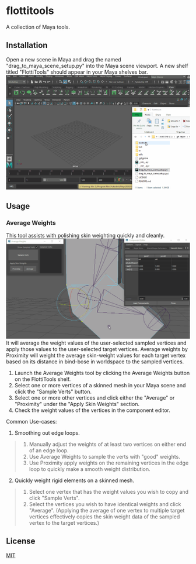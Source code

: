 # flottitools
A collection of Maya tools.

## Installation
Open a new scene in Maya and drag the named "drag_to_maya_scene_setup.py" into the Maya scene viewport.
A new shelf titled "FlottiTools" should appear in your Maya shelves bar.
![Alt](/docs/averageweights_install.gif "Install .gif")

## Usage
### Average Weights
This tool assists with polishing skin weighting quickly and cleanly.
![Alt](/docs/averageweights_demo_short.gif "Install .gif")
It will average the weight values of the user-selected sampled vertices and apply those values to the user-selected target vertices.
Average weights by Proximity will weight the average skin-weight values for each target vertex based on its distance in bind-bose in worldspace to the sampled vertices.

1. Launch the Average Weights tool by clicking the Average Weights button on the FlottiTools shelf.
2. Select one or more vertices of a skinned mesh in your Maya scene and click the "Sample Verts" button.
3. Select one or more other vertices and click either the "Average" or "Proximity" under the "Apply Skin Weights" section.
4. Check the weight values of the vertices in the component editor.

Common Use-cases:
1. Smoothing out edge loops.
> 1. Manually adjust the weights of at least two vertices on either end of an edge loop. 
> 2. Use Average Weights to sample the verts with "good" weights.
> 3. Use Proximity apply weights on the remaining vertices in the edge loop to quickly make a smooth weight distribution.
2. Quickly weight rigid elements on a skinned mesh.
> 1. Select one vertex that has the weight values you wish to copy and click "Sample Verts".
> 2. Select the vertices you wish to have identical weights and click "Average".
> (Applying the average of one vertex to multiple target vertices effectively copies the skin weight data of the sampled vertex to the target vertices.)

## License
[MIT](https://choosealicense.com/licenses/mit/)